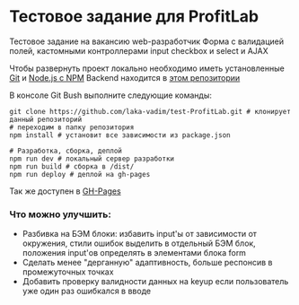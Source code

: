 # Тестовое задание для ProfitLab
Тестовое задание на вакансию web-разработчик
Форма с валидацией полей, кастомными контроллерами input checkbox и select и AJAX

Чтобы развернуть проект локально необходимо иметь установленные [Git](https://git-scm.com/) и [Node.js с NPM](https://nodejs.org/en/)
Backend находится в [этом репозитории](https://git-scm.com/)

В консоле Git Bush выполните следующие команды:
```
git clone https://github.com/laka-vadim/test-ProfitLab.git # клонирует данный репозиторий
# переходим в папку репозитория
npm install # установит все зависимости из package.json

# Разработка, сборка, деплой
npm run dev # локальный сервер разработки
npm run build # сборка в /dist/
npm run deploy # деплой на gh-pages
```
Так же доступен в [GH-Pages](https://laka-vadim.github.io/test-ProfitLab/)

### Что можно  улучшить:
- Разбивка на БЭМ блоки: избавить input'ы от зависимости от окружения, стили ошибок выделить в отдельный БЭМ блок, положения input'ов определять в элементами блока form
- Сделать менее "дерганную" адаптивность, больше респонсив в промежуточных точках
- Добавить проверку валидности данных на keyup если пользователь уже один раз ошибкался в вводе
